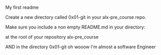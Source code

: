 My first readme

Create a new directory called 0x01-git in your alx-pre_course repo.



Make sure you include a non empty README.md in your directory:



at the root of your repository alx-pre_course

AND in the directory 0x01-git
oh wooow I'm almost a software Engineer
